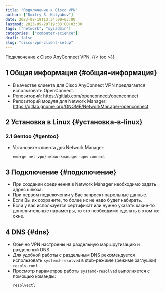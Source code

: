 ```yaml
---
title: "Подключение к Cisco VPN"
author: ["Dmitry S. Kulyabov"]
date: 2023-08-19T13:34:00+03:00
lastmod: 2023-09-29T19:33:00+03:00
tags: ["network", "sysadmin"]
categories: ["computer-science"]
draft: false
slug: "cisco-vpn-client-setup"
---
```


<!--more-->

Подключение к Cisco AnyConnect VPN.
{{< toc >}}


## <span class="section-num">1</span> Общая информация {#общая-информация}

-   В качестве клиента для Cisco AnyConnect VPN предлагается использовать OpenConnect.
-   Репозиторий: <https://gitlab.com/openconnect/openconnect>
-   Репозиторий модуля для Network Manager: <https://gitlab.gnome.org/GNOME/NetworkManager-openconnect>


## <span class="section-num">2</span> Установка в Linux {#установка-в-linux}


### <span class="section-num">2.1</span> Gentoo {#gentoo}

-   Установите клиента для Network Manager:
    ```shell
    emerge net-vpn/networkmanager-openconnect
    ```


## <span class="section-num">3</span> Подключение {#подключение}

-   При создании соединения в Network Manager необходимо задать адрес шлюза.
-   При первом подключении у Вас запросят парольные данные.
-   Если Вы их сохраните, то более их не надо будет набирать.
-   Если у вас используется сертификат или нужно указать какие-то дополнительные параметры, то это необходимо сделать в этом же окне.


## <span class="section-num">4</span> DNS {#dns}

-   Обычно VPN настроены на раздельную маршрутизацию и раздельный DNS.
-   Для удобной работы с раздельным DNS рекомендуется использовать `systemd-resolved` в stub-режиме (режиме заглушки) `resolv.conf`.
-   Просмотр параметров работы `systemd-resolved` выполняется с помощью команды:
    ```shell
    resolvectl
    ```
